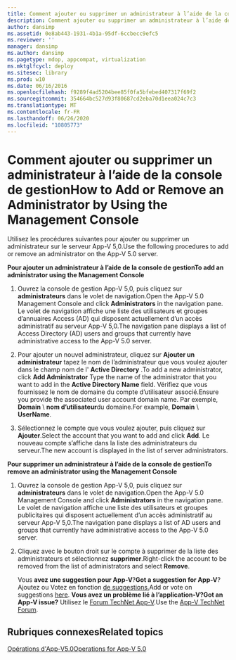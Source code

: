 ```yaml
---
title: Comment ajouter ou supprimer un administrateur à l’aide de la console de gestion
description: Comment ajouter ou supprimer un administrateur à l’aide de la console de gestion
author: dansimp
ms.assetid: 0e8ab443-1931-4b1a-95df-6ccbecc9efc5
ms.reviewer: ''
manager: dansimp
ms.author: dansimp
ms.pagetype: mdop, appcompat, virtualization
ms.mktglfcycl: deploy
ms.sitesec: library
ms.prod: w10
ms.date: 06/16/2016
ms.openlocfilehash: f9289f4ad5204bee85f0fa5bfebed407317f69f2
ms.sourcegitcommit: 354664bc527d93f80687cd2eba70d1eea024c7c3
ms.translationtype: MT
ms.contentlocale: fr-FR
ms.lasthandoff: 06/26/2020
ms.locfileid: "10805773"
---
```

# <span data-ttu-id="3cc8f-103">Comment ajouter ou supprimer un administrateur à l’aide de la console de gestion</span><span class="sxs-lookup"><span data-stu-id="3cc8f-103">How to Add or Remove an Administrator by Using the Management Console</span></span>


<span data-ttu-id="3cc8f-104">Utilisez les procédures suivantes pour ajouter ou supprimer un administrateur sur le serveur App-V 5,0.</span><span class="sxs-lookup"><span data-stu-id="3cc8f-104">Use the following procedures to add or remove an administrator on the App-V 5.0 server.</span></span>

**<span data-ttu-id="3cc8f-105">Pour ajouter un administrateur à l’aide de la console de gestion</span><span class="sxs-lookup"><span data-stu-id="3cc8f-105">To add an administrator using the Management Console</span></span>**

1.  <span data-ttu-id="3cc8f-106">Ouvrez la console de gestion App-V 5,0, puis cliquez sur **administrateurs** dans le volet de navigation.</span><span class="sxs-lookup"><span data-stu-id="3cc8f-106">Open the App-V 5.0 Management Console and click **Administrators** in the navigation pane.</span></span> <span data-ttu-id="3cc8f-107">Le volet de navigation affiche une liste des utilisateurs et groupes d’annuaires Access (AD) qui disposent actuellement d’un accès administratif au serveur App-V 5,0.</span><span class="sxs-lookup"><span data-stu-id="3cc8f-107">The navigation pane displays a list of Access Directory (AD) users and groups that currently have administrative access to the App-V 5.0 server.</span></span>

2.  <span data-ttu-id="3cc8f-108">Pour ajouter un nouvel administrateur, cliquez sur **Ajouter un administrateur** tapez le nom de l’administrateur que vous voulez ajouter dans le champ nom de l' **Active Directory** .</span><span class="sxs-lookup"><span data-stu-id="3cc8f-108">To add a new administrator, click **Add Administrator** Type the name of the administrator that you want to add in the **Active Directory Name** field.</span></span> <span data-ttu-id="3cc8f-109">Vérifiez que vous fournissez le nom de domaine du compte d’utilisateur associé.</span><span class="sxs-lookup"><span data-stu-id="3cc8f-109">Ensure you provide the associated user account domain name.</span></span> <span data-ttu-id="3cc8f-110">Par exemple, **Domain**  \\  **nom d’utilisateur**du domaine.</span><span class="sxs-lookup"><span data-stu-id="3cc8f-110">For example, **Domain** \\ **UserName**.</span></span>

3.  <span data-ttu-id="3cc8f-111">Sélectionnez le compte que vous voulez ajouter, puis cliquez sur **Ajouter**.</span><span class="sxs-lookup"><span data-stu-id="3cc8f-111">Select the account that you want to add and click **Add**.</span></span> <span data-ttu-id="3cc8f-112">Le nouveau compte s’affiche dans la liste des administrateurs du serveur.</span><span class="sxs-lookup"><span data-stu-id="3cc8f-112">The new account is displayed in the list of server administrators.</span></span>

**<span data-ttu-id="3cc8f-113">Pour supprimer un administrateur à l’aide de la console de gestion</span><span class="sxs-lookup"><span data-stu-id="3cc8f-113">To remove an administrator using the Management Console</span></span>**

1.  <span data-ttu-id="3cc8f-114">Ouvrez la console de gestion App-V 5,0, puis cliquez sur **administrateurs** dans le volet de navigation.</span><span class="sxs-lookup"><span data-stu-id="3cc8f-114">Open the App-V 5.0 Management Console and click **Administrators** in the navigation pane.</span></span> <span data-ttu-id="3cc8f-115">Le volet de navigation affiche une liste des utilisateurs et groupes publicitaires qui disposent actuellement d’un accès administratif au serveur App-V 5,0.</span><span class="sxs-lookup"><span data-stu-id="3cc8f-115">The navigation pane displays a list of AD users and groups that currently have administrative access to the App-V 5.0 server.</span></span>

2.  <span data-ttu-id="3cc8f-116">Cliquez avec le bouton droit sur le compte à supprimer de la liste des administrateurs et sélectionnez **supprimer**.</span><span class="sxs-lookup"><span data-stu-id="3cc8f-116">Right-click the account to be removed from the list of administrators and select **Remove**.</span></span>

    <span data-ttu-id="3cc8f-117">Vous **avez une suggestion pour App-V**?</span><span class="sxs-lookup"><span data-stu-id="3cc8f-117">**Got a suggestion for App-V**?</span></span> <span data-ttu-id="3cc8f-118">Ajoutez ou Votez en fonction [de suggestions.](http://appv.uservoice.com/forums/280448-microsoft-application-virtualization)</span><span class="sxs-lookup"><span data-stu-id="3cc8f-118">Add or vote on suggestions [here](http://appv.uservoice.com/forums/280448-microsoft-application-virtualization).</span></span> **<span data-ttu-id="3cc8f-119">Vous avez un problème lié à l’application-V?</span><span class="sxs-lookup"><span data-stu-id="3cc8f-119">Got an App-V issue?</span></span>** <span data-ttu-id="3cc8f-120">Utilisez le [Forum TechNet App-V](https://social.technet.microsoft.com/Forums/home?forum=mdopappv).</span><span class="sxs-lookup"><span data-stu-id="3cc8f-120">Use the [App-V TechNet Forum](https://social.technet.microsoft.com/Forums/home?forum=mdopappv).</span></span>

## <span data-ttu-id="3cc8f-121">Rubriques connexes</span><span class="sxs-lookup"><span data-stu-id="3cc8f-121">Related topics</span></span>


[<span data-ttu-id="3cc8f-122">Opérations d'App-V5.0</span><span class="sxs-lookup"><span data-stu-id="3cc8f-122">Operations for App-V 5.0</span></span>](operations-for-app-v-50.md)

 

 





